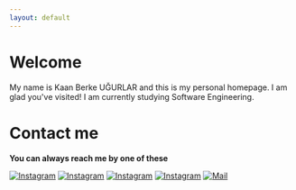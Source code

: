 ```yaml
---
layout: default
---
```


# Welcome

My name is Kaan Berke UĞURLAR and this is my personal homepage. I am glad you've visited!
I am currently studying Software Engineering.

# Contact me
**You can always reach me by one of these**

[![Instagram](https://www.vectorlogo.zone/logos/instagram/instagram-icon.svg)](https://www.instagram.com/kaanberkeugurlar)
[![Instagram](https://www.vectorlogo.zone/logos/twitter/twitter-icon.svg)](https://www.twitter.com/kaanberkee)
[![Instagram](https://www.vectorlogo.zone/logos/linkedin/linkedin-icon.svg)](https://www.linkedin.com/in/kaanberke/)
[![Instagram](https://www.vectorlogo.zone/logos/github/github-icon.svg)](https://www.github.com/kaanberke/)
[![Mail](https://www.vectorlogo.zone/logos/gmail/gmail-icon.svg)](mailto:kaanberkeugurlar@gmail.com?subject=[Hello]%20Source:%20Website)
